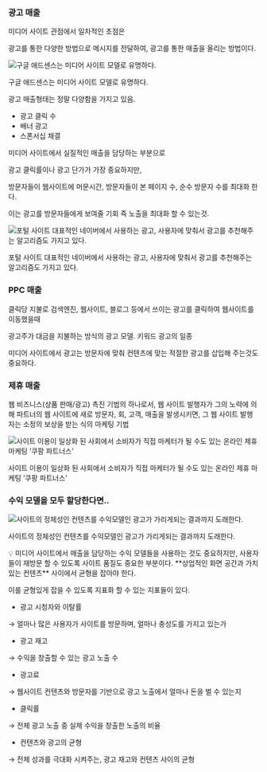 ### 광고 매출

미디어 사이트 관점에서 일차적인 초점은 

광고를 통한 다양한 방법으로 메시지를 전달하여, 광고를 통한 매출을 올리는 방법이다.

![구글 애드센스는 미디어 사이트 모델로 유명하다.](https://s3-us-west-2.amazonaws.com/secure.notion-static.com/2bb9b4ad-3585-49c0-91b1-7c4c461b342b/Untitled.png)

구글 애드센스는 미디어 사이트 모델로 유명하다.

광고 매출형태는 정말 다양함을 가지고 있음.

- 광고 클릭 수
- 배너 광고
- 스폰서십 채결

미디어 사이트에서 실질적인 매출을 담당하는 부분으로 

광고 클릭률이나 광고 단가가 가장 중요하지만,

방문자들이 웹사이트에 머문시간, 방문자들이 본 페이지 수, 순수 방문자 수를 최대화 한다.

이는 광고를 방문자들에게 보여줄 기회 즉 노출을 최대화 할 수 있는것.

![포털 사이트 대표적인 네이버에서 사용하는 광고, 사용자에 맞춰서 광고를 추천해주는 알고리즘도 가지고 있다.](https://s3-us-west-2.amazonaws.com/secure.notion-static.com/e48b3ec7-a03d-44c8-abfa-d836229c49e9/Untitled.png)

포털 사이트 대표적인 네이버에서 사용하는 광고, 사용자에 맞춰서 광고를 추천해주는 알고리즘도 가지고 있다.

### PPC 매출

클릭당 지불로 검색엔진, 웹사이트, 블로그 등에서 쓰이는 광고를 클릭하여 웹사이트를 이동했을때

광고주가 대금을 지불하는 방식의 광고 모델. 키워드 광고의 일종

미디어 사이트에서 광고는 방문자에 맞춰 컨텐츠에 맞는 적절한 광고를 삽입해 주는것도 중요하다.

### 제휴 매출

웹 비즈니스(상품 판매/광고) 촉진 기법의 하나로서, 웹 사이트 발행자가 그의 노력에 의해 파트너의 웹 사이트에 새로 방문자, 회, 고객, 매출을 발생시키면, 그 웹 사이트 발행자는 소정의 보상을 받는 식의 마케팅 기법

![사이트 이용이 일상화 된 사회에서 소비자가 직접 마케터가 될 수도 있는 온라인 제휴 마케팅 ’쿠팡 파트너스’](https://s3-us-west-2.amazonaws.com/secure.notion-static.com/7ba383e1-7bac-44c8-9067-d264f01212b3/Untitled.png)

사이트 이용이 일상화 된 사회에서 소비자가 직접 마케터가 될 수도 있는 온라인 제휴 마케팅 ’쿠팡 파트너스’

### 수익 모델을 모두 할당한다면..

![사이트의 정체성인 컨텐츠를 수익모델인 광고가 가리게되는 결과까지 도래한다.](https://s3-us-west-2.amazonaws.com/secure.notion-static.com/b48538e0-bb84-4522-bb25-cb6ef3df7eb7/Untitled.png)

사이트의 정체성인 컨텐츠를 수익모델인 광고가 가리게되는 결과까지 도래한다.

<aside>
💡 미디어 사이트에서 매출을 담당하는 수익 모델들을 사용하는 것도 중요하지만, 사용자들이 재방문 할 수 있도록 사이트 품질도 중요한 부분이다. **상업적인 화면 공간과 가치 있는 컨텐츠** 사이에서 균형을 잡아야 한다.

</aside>

이를 균형있게 잡을 수 있도록 지표화 할 수 있는 지표들이 있다.

- 광고 시청자와 이탈률

→ 얼마나 많은 사용자가 사이트를 방문하며, 얼마나 충성도를 가지고 있는가

- 광고 재고

→ 수익을 창출할 수 있는 광고 노출 수

- 광고료

→ 웹사이트 컨텐츠와 방문자를 기반으로 광고 노출에서 얼마나 돈을 벌 수 있는지

- 클릭률

→ 전체 광고 노출 중 실제 수익을 창출한 노출의 비율

- 컨텐츠와 광고의 균형

→ 전체 성과를 극대화 시켜주는, 광고 재고와 컨텐츠 사이의 균형
